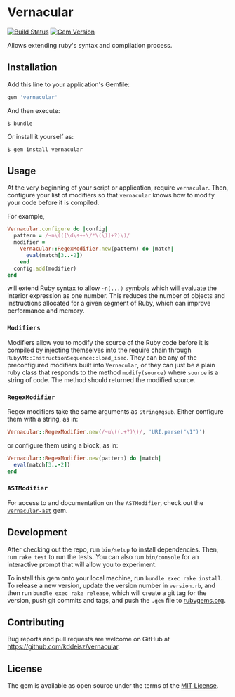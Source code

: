 # Vernacular

[![Build Status](https://travis-ci.com/kddeisz/vernacular.svg?branch=master)](https://travis-ci.com/kddeisz/vernacular)
[![Gem Version](https://img.shields.io/gem/v/vernacular.svg)](https://rubygems.org/gems/vernacular)

Allows extending ruby's syntax and compilation process.

## Installation

Add this line to your application's Gemfile:

```ruby
gem 'vernacular'
```

And then execute:

    $ bundle

Or install it yourself as:

    $ gem install vernacular

## Usage

At the very beginning of your script or application, require `vernacular`. Then, configure your list of modifiers so that `vernacular` knows how to modify your code before it is compiled.

For example,

```ruby
Vernacular.configure do |config|
  pattern = /~n\(([\d\s+-\/*\(\)]+?)\)/
  modifier =
    Vernacular::RegexModifier.new(pattern) do |match|
      eval(match[3..-2])
    end
  config.add(modifier)
end
```

will extend Ruby syntax to allow `~n(...)` symbols which will evaluate the interior expression as one number. This reduces the number of objects and instructions allocated for a given segment of Ruby, which can improve performance and memory.

### `Modifiers`

Modifiers allow you to modify the source of the Ruby code before it is compiled by injecting themselves into the require chain through `RubyVM::InstructionSequence::load_iseq`. They can be any of the preconfigured modifiers built into `Vernacular`, or they can just be a plain ruby class that responds to the method `modify(source)` where `source` is a string of code. The method should returned the modified source.

### `RegexModifier`

Regex modifiers take the same arguments as `String#gsub`. Either configure them with a string, as in:

```ruby
Vernacular::RegexModifier.new(/~u\((.+?)\)/, 'URI.parse("\1")')
```

or configure them using a block, as in:

```ruby
Vernacular::RegexModifier.new(pattern) do |match|
  eval(match[3..-2])
end
```

### `ASTModifier`

For access to and documentation on the `ASTModifier`, check out the [`vernacular-ast`](https://github.com/kddeisz/vernacular-ast) gem.

## Development

After checking out the repo, run `bin/setup` to install dependencies. Then, run `rake test` to run the tests. You can also run `bin/console` for an interactive prompt that will allow you to experiment.

To install this gem onto your local machine, run `bundle exec rake install`. To release a new version, update the version number in `version.rb`, and then run `bundle exec rake release`, which will create a git tag for the version, push git commits and tags, and push the `.gem` file to [rubygems.org](https://rubygems.org).

## Contributing

Bug reports and pull requests are welcome on GitHub at https://github.com/kddeisz/vernacular.

## License

The gem is available as open source under the terms of the [MIT License](http://opensource.org/licenses/MIT).
